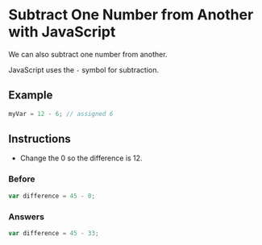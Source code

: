 # Subtract One Number from Another with JavaScript 

We can also subtract one number from another.

JavaScript uses the `-` symbol for subtraction.

## Example

```javascript
myVar = 12 - 6; // assigned 6
```

## Instructions
 - Change the 0 so the difference is 12.

### Before

```javascript
var difference = 45 - 0;
```

### Answers

```javascript
var difference = 45 - 33;
```
